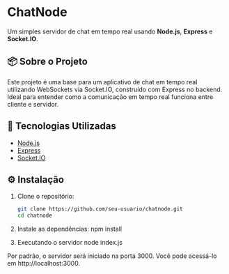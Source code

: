 # ChatNode

Um simples servidor de chat em tempo real usando **Node.js**, **Express** e **Socket.IO**.

## 📦 Sobre o Projeto

Este projeto é uma base para um aplicativo de chat em tempo real utilizando WebSockets via Socket.IO, construído com Express no backend. Ideal para entender como a comunicação em tempo real funciona entre cliente e servidor.

## 🚀 Tecnologias Utilizadas

- [Node.js](https://nodejs.org/)
- [Express](https://expressjs.com/)
- [Socket.IO](https://socket.io/)


## ⚙️ Instalação

1. Clone o repositório:
   ```bash
   git clone https://github.com/seu-usuario/chatnode.git
   cd chatnode

2. Instale as dependências:
    npm install

3. Executando o servidor
    node index.js
    
Por padrão, o servidor será iniciado na porta 3000. Você pode acessá-lo em http://localhost:3000.


